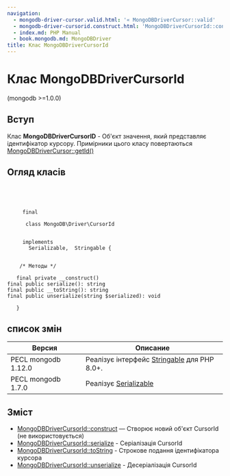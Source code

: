 ```yaml
---
navigation:
  - mongodb-driver-cursor.valid.html: '« MongoDBDriverCursor::valid'
  - mongodb-driver-cursorid.construct.html: 'MongoDBDriverCursorId::construct »'
  - index.md: PHP Manual
  - book.mongodb.md: MongoDBDriver
title: Клас MongoDBDriverCursorId
---
```

# Клас MongoDBDriverCursorId

(mongodb >=1.0.0)

## Вступ

Клас **MongoDBDriverCursorID** - Об'єкт значення, який представляє ідентифікатор курсору. Примірники цього класу повертаються [MongoDBDriverCursor::getId()](mongodb-driver-cursor.getid.html)

## Огляд класів

```classsynopsis


    
    
     final
     
      class MongoDB\Driver\CursorId
     

     implements 
       Serializable,  Stringable {
    

    /* Методы */
    
   final private __construct()
final public serialize(): string
final public __toString(): string
final public unserialize(string $serialized): void

   }
```

## список змін

| Версия | Описание |
| --- | --- |
| PECL mongodb 1.12.0 | Реалізує інтерфейс [Stringable](class.stringable.md) для PHP 8.0+. |
| PECL mongodb 1.7.0 | Реалізує [Serializable](class.serializable.md) |

## Зміст

-   [MongoDBDriverCursorId::construct](mongodb-driver-cursorid.construct.html) — Створює новий об'єкт CursorId (не використовується)
-   [MongoDBDriverCursorId::serialize](mongodb-driver-cursorid.serialize.html) - Серіалізація CursorId
-   [MongoDBDriverCursorId::toString](mongodb-driver-cursorid.tostring.html) - Строкове подання ідентифікатора курсора
-   [MongoDBDriverCursorId::unserialize](mongodb-driver-cursorid.unserialize.html) - Десеріалізація CursorId
